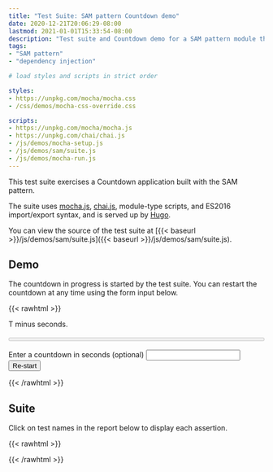 ```yaml
---
title: "Test Suite: SAM pattern Countdown demo"
date: 2020-12-21T20:06:29-08:00
lastmod: 2021-01-01T15:33:54-08:00
description: "Test suite and Countdown demo for a SAM pattern module that uses dependency injection and factory functions."
tags:
- "SAM pattern"
- "dependency injection"

# load styles and scripts in strict order

styles: 
- https://unpkg.com/mocha/mocha.css
- /css/demos/mocha-css-override.css

scripts: 
- https://unpkg.com/mocha/mocha.js
- https://unpkg.com/chai/chai.js
- /js/demos/mocha-setup.js
- /js/demos/sam/suite.js
- /js/demos/mocha-run.js
---
```


This test suite exercises a Countdown application built with the SAM pattern.

The suite uses [mocha.js](https://mochajs.org/), [chai.js](https://www.chaijs.com/), module-type scripts, and ES2016 import/export syntax, and is served up by [Hugo](https://gohugo.io).

You can view the source of the test suite at [{{< baseurl >}}/js/demos/sam/suite.js]({{< baseurl >}}/js/demos/sam/suite.js).

## Demo

The countdown in progress is started by the test suite. You can restart the countdown at any time using the form input below.

{{< rawhtml >}}
<div id="fixture">
  <p role="alert" aria-live="polite">T minus <b remaining role="alert" aria-live="assertive"></b> seconds.</p>
  <p><meter progress style="width: 100%;"></meter></p>
  <form>
    <label for="t-minus">Enter a countdown in seconds (optional)</label>
    <input id="t-minus" aria-label="Enter a countdown in seconds and press the Re-start button."/>
    <button type="submit" restart>Re-start</button>
  </form>
</div>
{{< /rawhtml >}}

## Suite

Click on test names in the report below to display each assertion.

{{< rawhtml >}}
<div id="mocha"></div>
{{< /rawhtml >}}
